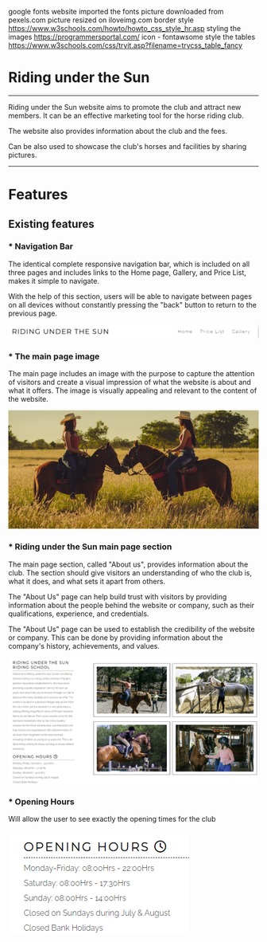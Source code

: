 google fonts website imported the fonts
picture downloaded from pexels.com
picture resized on iloveimg.com
border style https://www.w3schools.com/howto/howto_css_style_hr.asp
styling the images https://programmersportal.com/
icon - fontawsome
style the tables https://www.w3schools.com/css/tryit.asp?filename=trycss_table_fancy

<h1>Riding under the Sun</h1>
<hr>
<p>Riding under the Sun website aims to promote the club and attract new members. It can be an effective marketing tool for the horse riding club.</p>
<p>The website also provides information about the club and the fees.</p>
<p>Can be also used to showcase the club's horses and facilities by sharing pictures.</p>
<hr>
<h1>Features</h1>
<h2>Existing features</h2>
<h3> * Navigation Bar</h3>
<p>The identical complete responsive navigation bar, which is included on all three pages and includes links to the Home page, Gallery, and Price List, makes it simple to navigate.</p>
<p>With the help of this section, users will be able to navigate between pages on all devices without constantly pressing the "back" button to return to the previous page.</p>
 <img src="assets/images/navigation bar.png" alt="navigation bar">

 <h3>* The main page image</h3>
 <p>The main page includes an image with the purpose to capture the attention of visitors and create a visual impression of what the website is about and what it offers. The image is visually appealing and relevant to the content of the website.</p>
 <img src="assets/images/main-page-logo.png" alt="main page image">

<h3> * Riding under the Sun main page section</h3>
<p>The main page section, called "About us", provides information about the club. The section should give visitors an understanding of who the club is, what it does, and what sets it apart from others. </p>
<p>The "About Us" page can help build trust with visitors by providing information about the people behind the website or company, such as their qualifications, experience, and credentials.</p>
<p>The "About Us" page can be used to establish the credibility of the website or company. This can be done by providing information about the company's history, achievements, and values.</p>
<img src="assets/images/about-us.png" alt="about us section">

<h3> * Opening Hours</h3>
<p>Will allow the user to see exactly the opening times for the club</p>
<img src="assets/images/opening-hours.png" alt="opening hours">



